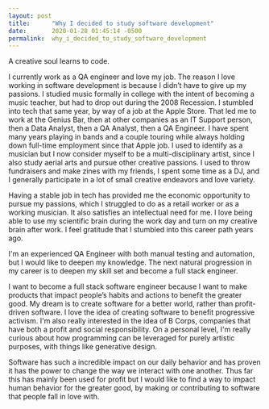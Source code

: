 ```yaml
---
layout: post
title:      "Why I decided to study software development"
date:       2020-01-28 01:45:14 -0500
permalink:  why_i_decided_to_study_software_development
---
```


A creative soul learns to code.

I currently work as a QA engineer and love my job.
The reason I love working in software development is because I didn’t have to give up my passions. I studied music formally in college with the intent of becoming a music teacher, but had to drop out during the 2008 Recession.  I stumbled into tech that same year, by way of a job at the Apple Store.  That led me to work at the Genius Bar, then at other companies as an IT Support person, then a Data Analyst, then a QA Analyst, then a QA Engineer.  I have spent many years playing in bands and a couple touring while always holding down full-time employment since that Apple job.  I used to identify as a musician but I now consider myself to be a multi-disciplinary artist, since I also study aerial arts and pursue other creative passions.  I used to throw fundraisers and make zines with my friends, I spent some time as a DJ, and I generally participate in a lot of small creative endeavors and love variety. 

Having a stable job in tech has provided me the economic opportunity to pursue my passions, which I struggled to do as a retail worker or as a working musician.  It also satisfies an intellectual need for me.  I love being able to use my scientific brain during the work day and turn on my creative brain after work.  I feel gratitude that I stumbled into this career path years ago.

I'm an experienced QA Engineer with both manual testing and automation, but I would like to deepen my knowledge.  The next natural progression in my career is to deepen my skill set and become a full stack engineer.

I want to become a full stack software engineer because I want to make products that impact people’s habits and actions to benefit the greater good. My dream is to create software for a better world, rather than profit-driven software. I love the idea of creating software to benefit progressive activism. I'm also really interested in the idea of B Corps, companies that have both a profit and social responsibility.  On a personal level, I'm really curious about how programming can be leveraged for purely artistic purposes, with things like generative design.

Software has such a incredible impact on our daily behavior and has proven it has the power to change the way we interact with one another. Thus far this has mainly been used for profit but I would like to find a way to impact human behavior for the greater good, by making or contributing to software that people fall in love with.
